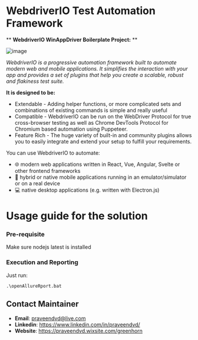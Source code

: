 # WebdriverIO Test Automation Framework

** **WebdriverIO WinAppDriver Boilerplate Project:** **

![image](https://user-images.githubusercontent.com/45095911/126864332-e99af576-6d12-4e2e-a5ab-5edb78a437f1.png)


*WebdriverIO is a progressive automation framework built to automate modern web and mobile applications. It simplifies the interaction with your app and provides a set of plugins that help you create a scalable, robust and flakiness test suite.*

**It is designed to be:**

 - Extendable - Adding helper functions, or more complicated sets and combinations of existing commands is simple and really useful
 - Compatible - WebdriverIO can be run on the WebDriver Protocol for  true cross-browser testing as well as Chrome DevTools Protocol for Chromium based automation using Puppeteer. 
 - Feature Rich - The huge variety of built-in and community plugins allows you to easily integrate and extend your setup to fulfill your requirements.

You can use WebdriverIO to automate:

 - 🌐   modern web applications written in React, Vue, Angular, Svelte
   or other frontend frameworks
 - 📱   hybrid or native mobile applications running in an
   emulator/simulator or on a real device
 - 💻   native desktop applications (e.g. written with Electron.js)

# Usage guide for the solution

### Pre-requisite

Make sure nodejs latest is installed

### Execution and Reporting

Just run:

`.\openAllureRport.bat`

## Contact Maintainer

- **Email**: praveendvd@live.com
- **Linkedin**: https://www.linkedin.com/in/praveendvd/
- **Website**:  https://praveendvd.wixsite.com/greenhorn
